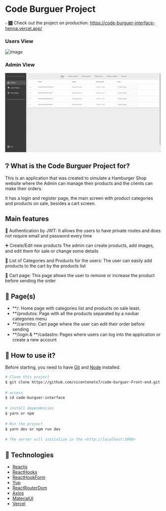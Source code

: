 <h1>Code Burguer Project</h1>

👉🏾 Check out the project on production: https://code-burguer-interface-henna.vercel.app/

### Users View
![image](https://github.com/vicenteneto7/code-burguer-Front-end/blob/main/src/assets/readme/gif.gif)

### Admin View
![image](https://github.com/vicenteneto7/code-burguer-Front-end/blob/main/src/assets/readme/admin-gif.gif)

## ❔ What is the Code Burguer Project for?

This is an application that was created to simulate a Hamburger Shop website where the Admin can manage their products and the clients can make their orders.

It has a login and register page, the main screen with product categories and products on sale, besides a cart screen.

## Main features

🔐 Authentication by JWT: 
It allows the users to have private routes and does not require email and password every time

➕ Create/Edit new products
The admin can create products, add images, and edit them for sale or change some details

🧾 List of Categories and Products for the users:
The user can easily add products to the cart by the products list

📝 Cart page: 
This page allows the user to remove or increase the product before sending the order

## 📁 Page(s)

- **/: Home page with categories list and products on sale least.
- **/produtos: Page with all the products separated by a navbar categories menu
- **/carrinho: Cart page where the user can edit their order before sending
- **/login & **/cadastro: Pages where users can log into the application or create a new account

## :closed_book: How to use it?

Before starting, you need to have [Git](https://git-scm.com) and [Node](https://nodejs.org/en/) installed.

```bash
# Clone this project
$ git clone https://github.com/vicenteneto7/code-burguer-Front-end.git

# access
$ cd code-burguer-interface

# install dependencies
$ yarn or npm

# Run the project
$ yarn dev or npm run dev

# The server will initialize in the <http://localhost:3000>
```

## 🚀 Technologies
- [Reactjs](https://react.dev/)
- [ReactHooks](https://react.dev/reference/react/hooks)
- [ReactHookForm](https://react-hook-form.com/)
- [Yup](https://www.npmjs.com/package/yup)
- [ReactRouterDom](https://reactrouter.com/en/main)
- [Axios](https://axios-http.com/)
- [MaterialUI](https://www.javascript.com/)
- [Vercel](https://vercel.com/)
